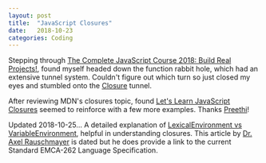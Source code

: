 ```yaml
---
layout: post
title:  "JavaScript Closures"
date:   2018-10-23
categories: Coding
---
```


Stepping through [The Complete JavaScript Course 2018: Build Real Projects!][js-course], found myself headed down the function rabbit hole, which had an extensive tunnel system. Couldn't figure out which turn so just closed my eyes and stumbled onto the [Closure][mdn-closures] tunnel.

After reviewing MDN's closures topic, found [Let's Learn JavaScript Closures][learn-js-closures] seemed to reinforce with a few more examples. Thanks [Preethi][preethi]!

Updated 2018-10-25...
A detailed explanation of [LexicalEnvironment vs VariableEnvironment][emcascript-5], helpful in understanding closures. This article by [Dr. Axel Rauschmayer][dr-axel] is dated but he does provide a link to the current Standard EMCA-262 Language Specification.

[js-course]: https://www.udemy.com/the-complete-javascript-course/
[mdn-closures]: https://developer.mozilla.org/en-US/docs/Web/JavaScript/Closures
[learn-js-closures]: https://medium.freecodecamp.org/lets-learn-javascript-closures-66feb44f6a44?gi=2e3fa39717d9
[preethi]: https://medium.freecodecamp.org/@preethikasireddy?source=post_header_lockup

[emcascript-5]: http://2ality.com/2011/04/ecmascript-5-spec-lexicalenvironment.html
[dr-axel]: http://dr-axel.de/